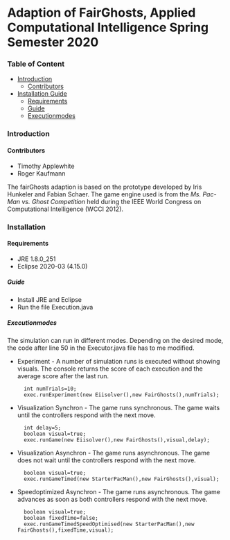 # Adaption of FairGhosts, Applied Computational Intelligence Spring Semester 2020
### Table of Content

- [Introduction](#introduction)
  - [Contributors](#contributors)
- [Installation Guide](#installation)
  - [Requirements](#requirements)
  - [Guide](#guide)
  - [Executionmodes](#executionmodes)

### Introduction


#### Contributors

- Timothy Applewhite
- Roger Kaufmann

The fairGhosts adaption is based on the prototype developed by Iris Hunkeler and Fabian Schaer.
The game engine used is from the *Ms. Pac-Man vs. Ghost Competition* held during the IEEE World Congress on Computational Intelligence (WCCI 2012). 

### Installation

#### Requirements

- JRE 1.8.0_251
- Eclipse 2020-03 (4.15.0)

##### Guide

- Install JRE and Eclipse
- Run the file Execution.java

##### Executionmodes

The simulation can run in different modes. Depending on the desired mode, the code after line 50 in the Executor.java file has to me modified.

- Experiment - A number of simulation runs is executed without showing visuals. The console returns the score of each execution and the average score after the last run.

		
		int numTrials=10;
		exec.runExperiment(new Eiisolver(),new FairGhosts(),numTrials);


		
- Visualization Synchron - The game runs synchronous. The game waits until the controllers respond with the next move.


		int delay=5;
		boolean visual=true;
		exec.runGame(new Eiisolver(),new FairGhosts(),visual,delay);


- Visualization Asynchron - The game runs asynchronous. The game does not wait until the controllers respond with the next move.


		boolean visual=true;
		exec.runGameTimed(new StarterPacMan(),new FairGhosts(),visual);


- Speedoptimized Asynchron - The game runs asynchronous. The game advances as soon as both controllers respond with the next move.


		boolean visual=true;
		boolean fixedTime=false;
		exec.runGameTimedSpeedOptimised(new StarterPacMan(),new FairGhosts(),fixedTime,visual);
		

